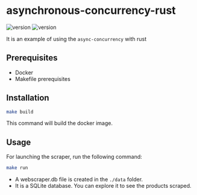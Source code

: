 # asynchronous-concurrency-rust
![version](https://img.shields.io/badge/cargo-1.56.0-blue)
![version](https://img.shields.io/badge/rustc-1.56.0-blue)

It is an example of using the `async-concurrency` with rust

## Prerequisites
 - Docker 
 - Makefile prerequisites

## Installation
```bash
make build
```
This command will build the docker image.


## Usage
For launching the scraper, run the following command:
```bash
make run
```
- A webscraper.db file is created in the `./data` folder.
- It is a SQLite database. You can explore it to see the products scraped.